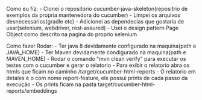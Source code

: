 Como eu fiz:
    - Clonei o repositorio cucumber-java-skeleton(repositrio de exemplos da propria mantenedora do cucumber)
    - Limpei os arquivos desnecessarios(gradle etc)
    - Adicionei as dependecias que gostaria de usar(selenium, webdriver, rest-assured)
    - Usei o design pattern Page Object como descrito na pagina do proprio selenium
    
Como fazer Rodar:
    - Ter java 8 devidamente configurado na maquina(path e JAVA_HOME)
    - Ter Maven devidamente condigurado na maquina(path e MAVEN_HOME)
    - Rodar o comando "mvn clean verify" para executar os testes com o cucumber e gerar o relatorio
    - Para exibir o relatorio abra os htmls que ficam no caminho  /target/cucumber-html-reports
    - O relatorio em detales é o com nome report-feature, ele possui prints de cada passo da execução
    - Os prints ficam na pasta target/cucumber-html-reports/embeddings